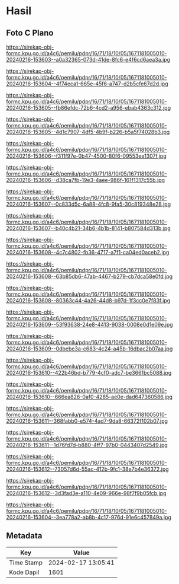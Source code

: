 # Hasil

## Foto C Plano

https://sirekap-obj-formc.kpu.go.id/a4c6/pemilu/pdpr/16/71/18/10/05/1671181005010-20240216-153603--a0a32365-073d-41de-8fc6-e4f6cd6aea3a.jpg

https://sirekap-obj-formc.kpu.go.id/a4c6/pemilu/pdpr/16/71/18/10/05/1671181005010-20240216-153604--4f74eca1-665e-45f6-a747-d2b5cfe67d2d.jpg

https://sirekap-obj-formc.kpu.go.id/a4c6/pemilu/pdpr/16/71/18/10/05/1671181005010-20240216-153605--fb86efdc-72b6-4cd2-a956-ebab4363c312.jpg

https://sirekap-obj-formc.kpu.go.id/a4c6/pemilu/pdpr/16/71/18/10/05/1671181005010-20240216-153605--4d1c7907-4df5-4b9f-b226-b5a5f74028b3.jpg

https://sirekap-obj-formc.kpu.go.id/a4c6/pemilu/pdpr/16/71/18/10/05/1671181005010-20240216-153606--f311f97e-0b47-4500-80f6-09553ee1307f.jpg

https://sirekap-obj-formc.kpu.go.id/a4c6/pemilu/pdpr/16/71/18/10/05/1671181005010-20240216-153606--d38ca7fb-19e3-4aee-986f-161f1317c55b.jpg

https://sirekap-obj-formc.kpu.go.id/a4c6/pemilu/pdpr/16/71/18/10/05/1671181005010-20240216-153607--0c833d5c-6a88-4fc8-9fa5-30c819348e28.jpg

https://sirekap-obj-formc.kpu.go.id/a4c6/pemilu/pdpr/16/71/18/10/05/1671181005010-20240216-153607--b40c4b21-34b6-4b1b-8141-b807584d313b.jpg

https://sirekap-obj-formc.kpu.go.id/a4c6/pemilu/pdpr/16/71/18/10/05/1671181005010-20240216-153608--4c7c4802-fb36-4717-a7f1-ca04ed0aceb2.jpg

https://sirekap-obj-formc.kpu.go.id/a4c6/pemilu/pdpr/16/71/18/10/05/1671181005010-20240216-153608--63b85db6-47ab-4467-b279-cb7dca58e0fd.jpg

https://sirekap-obj-formc.kpu.go.id/a4c6/pemilu/pdpr/16/71/18/10/05/1671181005010-20240216-153608--80363c44-4a26-44d8-b97d-1f3cc0e7f83f.jpg

https://sirekap-obj-formc.kpu.go.id/a4c6/pemilu/pdpr/16/71/18/10/05/1671181005010-20240216-153609--53f93638-24e8-4413-9038-0008e0d1e09e.jpg

https://sirekap-obj-formc.kpu.go.id/a4c6/pemilu/pdpr/16/71/18/10/05/1671181005010-20240216-153609--0dbebe3a-c683-4c24-a45b-16dbac2b07aa.jpg

https://sirekap-obj-formc.kpu.go.id/a4c6/pemilu/pdpr/16/71/18/10/05/1671181005010-20240216-153610--422b46bd-b779-4cf0-adc7-be3661bc5088.jpg

https://sirekap-obj-formc.kpu.go.id/a4c6/pemilu/pdpr/16/71/18/10/05/1671181005010-20240216-153610--666ea826-0af0-4285-ae0e-dad647360586.jpg

https://sirekap-obj-formc.kpu.go.id/a4c6/pemilu/pdpr/16/71/18/10/05/1671181005010-20240216-153611--368fabb0-e574-4ad7-9da8-66372f102b07.jpg

https://sirekap-obj-formc.kpu.go.id/a4c6/pemilu/pdpr/16/71/18/10/05/1671181005010-20240216-153611--1d76fd7d-b880-4ff7-97b0-0443407d2549.jpg

https://sirekap-obj-formc.kpu.go.id/a4c6/pemilu/pdpr/16/71/18/10/05/1671181005010-20240216-153612--73057d6d-55ac-412b-9fc1-38e7b4e36372.jpg

https://sirekap-obj-formc.kpu.go.id/a4c6/pemilu/pdpr/16/71/18/10/05/1671181005010-20240216-153612--3d3fad3e-a110-4e09-966e-98f7f9b05fcb.jpg

https://sirekap-obj-formc.kpu.go.id/a4c6/pemilu/pdpr/16/71/18/10/05/1671181005010-20240216-153604--3ea778a2-ab8b-4c17-976d-91e6c457849a.jpg


## Metadata

| Key        | Value               |
| ---------- | ------------------- |
| Time Stamp | 2024-02-17 13:05:41 |
| Kode Dapil | 1601                |



